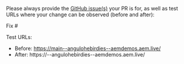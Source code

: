 Please always provide the [GitHub issue(s)](../issues) your PR is for, as well as test URLs where your change can be observed (before and after):

Fix #<gh-issue-id>

Test URLs:
- Before: https://main--angulohebirdies--aemdemos.aem.live/
- After: https://<branch>--angulohebirdies--aemdemos.aem.live/
